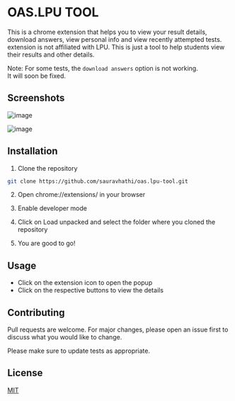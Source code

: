# OAS.LPU TOOL

This is a chrome extension that helps you to view your result details, download answers, view personal info and view recently attempted tests.
extension is not affiliated with LPU. This is just a tool to help students view their results and other details.

Note: For some tests, the `download answers` option is not working. It will soon be fixed.

## Screenshots

![image](https://user-images.githubusercontent.com/61316762/207321503-11cd1bd3-3e82-4932-9f74-0d3b57f7e255.png)

![image](https://user-images.githubusercontent.com/61316762/207384731-5e0d6d22-3052-4150-bc80-5e8e2a2736c0.png)

## Installation

1. Clone the repository

```bash
git clone https://github.com/sauravhathi/oas.lpu-tool.git
```

2. Open chrome://extensions/ in your browser

3. Enable developer mode

4. Click on Load unpacked and select the folder where you cloned the repository

5. You are good to go!

## Usage

- Click on the extension icon to open the popup
- Click on the respective buttons to view the details

## Contributing

Pull requests are welcome. For major changes, please open an issue first to discuss what you would like to change.

Please make sure to update tests as appropriate.

## License

[MIT](https://choosealicense.com/licenses/mit/)

